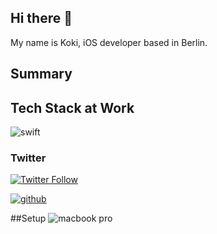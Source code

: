## Hi there 👋
My name is Koki, iOS developer based in Berlin.
## Summary

## Tech Stack at Work
![swift](https://img.shields.io/badge/Swift-000?style=for-the-badge&logo=swift)

### Twitter

[![Twitter Follow](https://img.shields.io/twitter/follow/color1one.svg?style=social)](https://twitter.com/color1one)

[![github](https://img.shields.io/badge/GitHub-000?style=for-the-badge&logo=GitHub&logoColor=white)](https://github.com/one1color)


##Setup
![macbook pro](https://img.shields.io/badge/M1%20Max%20MacBook%20Pro%2014'-000000?style=for-the-badge&logo=apple)

<!--
**one1color/one1color** is a ✨ _special_ ✨ repository because its `README.md` (this file) appears on your GitHub profile.

Here are some ideas to get you started:

- 🔭 I’m currently working on ...
- 🌱 I’m currently learning ...
- 👯 I’m looking to collaborate on ...
- 🤔 I’m looking for help with ...
- 💬 Ask me about ...
- 📫 How to reach me: ...
- 😄 Pronouns: ...
- ⚡ Fun fact: ...
-->
